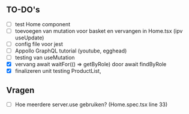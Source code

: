 ## TO-DO's

- [ ] test Home component
- [ ] toevoegen van mutation voor basket en vervangen in Home.tsx (ipv useUpdate)
- [ ] config file voor jest
- [ ] Appollo GraphQL tutorial (youtube, egghead)
- [ ] testing van useMutation
- [x] vervang await waitFor(() => getByRole) door await findByRole
- [x] finalizeren unit testing ProductList,

## Vragen

- [ ] Hoe meerdere server.use gebruiken? (Home.spec.tsx line 33)
